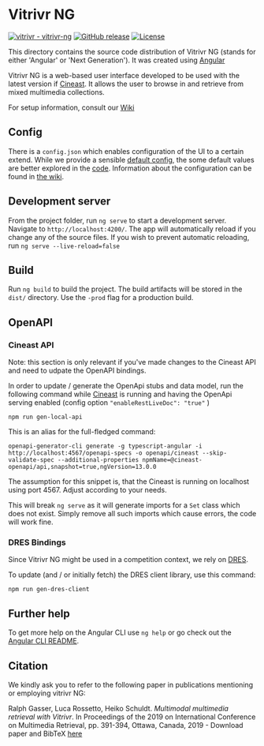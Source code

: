 # Vitrivr NG
[![vitrivr - vitrivr-ng](https://img.shields.io/static/v1?label=vitrivr&message=vitrivr-ng&color=blue&logo=github)](https://github.com/vitrivr/vitrivr-ng)
[![GitHub release](https://img.shields.io/github/release/vitrivr/vitrivr-ng?include_prereleases=&sort=semver&color=2ea44f)](https://github.com/vitrivr/vitrivr-ng/releases/)
[![License](https://img.shields.io/badge/License-MIT-blueviolet)](#license)

This directory contains the source code distribution of Vitrivr NG (stands for either 'Angular' or 'Next Generation'). It was created using [Angular](https://angular.io/)

Vitrivr NG is a web-based user interface developed to be used with the latest version if [Cineast](https://github.com/vitrivr/cineast). It allows the user to browse in and retrieve from mixed multimedia collections.

For setup information, consult our [Wiki](https://github.com/vitrivr/vitrivr-ng/wiki)

## Config

There is a `config.json` which enables configuration of the UI to a certain extend.
While we provide a sensible [default config](src/config.json), the
some default values are better explored in the [code](src/app/shared/model/config/config.model.ts).
Information about the configuration can be found in [the wiki](https://github.com/vitrivr/vitrivr-ng/wiki/Configuration).

## Development server

From the project folder, run `ng serve` to start a development server. Navigate to `http://localhost:4200/`. The app will automatically reload if you change any of the source files.
If you wish to prevent automatic reloading, run `ng serve --live-reload=false`

## Build

Run `ng build` to build the project. The build artifacts will be stored in the `dist/` directory. Use the `-prod` flag for a production build.

## OpenAPI

### Cineast API

Note: this section is only relevant if you've made changes to the Cineast API and need to udpate the OpenAPI bindings. 

In order to update / generate the OpenApi stubs and data model, run the following command while [Cineast](https://github.com/vitrivr/cineast) is running and
having the OpenApi serving enabled (config option `"enableRestLiveDoc": "true"` )

`npm run gen-local-api`

This is an alias for the full-fledged command:

`openapi-generator-cli generate -g typescript-angular -i http://localhost:4567/openapi-specs -o openapi/cineast --skip-validate-spec --additional-properties npmName=@cineast-openapi/api,snapshot=true,ngVersion=13.0.0`

The assumption for this snippet is, that the Cineast is running on localhost using port 4567. Adjust according to your needs.

This will break `ng serve` as it will generate imports for a `Set` class which does not exist. Simply remove all such imports which cause errors, the code will work fine.

### DRES Bindings

Since Vitrivr NG might be used in a competition context, we rely on
[DRES](https://github.com/dres-dev/DRES).

To update (and / or initially fetch) the DRES client library,
use this command:

`npm run gen-dres-client`

## Further help

To get more help on the Angular CLI use `ng help` or go check out the [Angular CLI README](https://github.com/angular/angular-cli/blob/master/README.md).

## Citation

We kindly ask you to refer to the following paper in publications mentioning or employing vitrivr NG:

Ralph Gasser, Luca Rossetto, Heiko Schuldt. _Multimodal multimedia retrieval with Vitrivr_. In Proceedings of the 2019 on International Conference on Multimedia Retrieval, pp. 391-394, Ottawa, Canada, 2019 - Download paper and BibTeX [here](https://dl.acm.org/doi/abs/10.1145/3323873.3326921)

